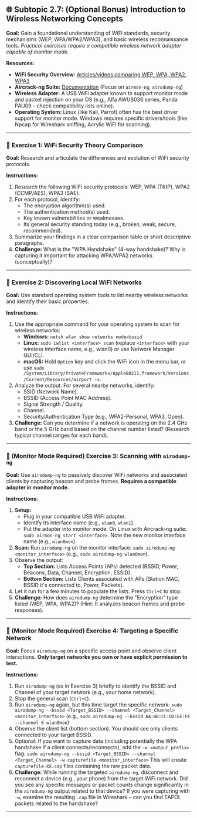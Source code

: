 ## 🌐 Subtopic 2.7: (Optional Bonus) Introduction to Wireless Networking Concepts

**Goal:** Gain a foundational understanding of WiFi standards, security mechanisms (WEP, WPA/WPA2/WPA3), and basic wireless reconnaissance tools. *Practical exercises require a compatible wireless network adapter capable of monitor mode.*

**Resources:**

* **WiFi Security Overview:** [Articles/videos comparing WEP, WPA, WPA2, WPA3](https://www.cloudflare.com/learning/security/wireless-security/wpa-vs-wpa2-vs-wep/)
* **Aircrack-ng Suite:** [Documentation](https://www.aircrack-ng.org/doku.php) (Focus on `airmon-ng`, `airodump-ng`)
* **Wireless Adapter:** A USB WiFi adapter known to support monitor mode and packet injection on your OS (e.g., Alfa AWUS036 series, Panda PAU09 - check compatibility lists online).
* **Operating System:** Linux (like Kali, Parrot) often has the best driver support for monitor mode. Windows requires specific drivers/tools (like Npcap for Wireshark sniffing, Acrylic WiFi for scanning).

---

### 🔹 **Exercise 1: WiFi Security Theory Comparison**

**Goal:** Research and articulate the differences and evolution of WiFi security protocols.

**Instructions:**

1.  Research the following WiFi security protocols: WEP, WPA (TKIP), WPA2 (CCMP/AES), WPA3 (SAE).
2.  For each protocol, identify:
    * The encryption algorithm(s) used.
    * The authentication method(s) used.
    * Key known vulnerabilities or weaknesses.
    * Its general security standing today (e.g., broken, weak, secure, recommended).
3.  Summarize your findings in a clear comparison table or short descriptive paragraphs.
4.  **Challenge:** What is the "WPA Handshake" (4-way handshake)? Why is capturing it important for attacking WPA/WPA2 networks (conceptually)?

---

### 🔹 **Exercise 2: Discovering Local WiFi Networks**

**Goal:** Use standard operating system tools to list nearby wireless networks and identify their basic properties.

**Instructions:**

1.  Use the appropriate command for your operating system to scan for wireless networks:
    * **Windows:** `netsh wlan show networks mode=bssid`
    * **Linux:** `sudo iwlist <interface> scan` (replace `<interface>` with your wireless interface name, e.g., wlan0) or use Network Manager GUI/CLI.
    * **macOS:** Hold `Option` key and click the WiFi icon in the menu bar, or use `sudo /System/Library/PrivateFrameworks/Apple80211.framework/Versions/Current/Resources/airport -s`.
2.  Analyze the output. For several nearby networks, identify:
    * SSID (Network Name).
    * BSSID (Access Point MAC Address).
    * Signal Strength / Quality.
    * Channel.
    * Security/Authentication Type (e.g., WPA2-Personal, WPA3, Open).
3.  **Challenge:** Can you determine if a network is operating on the 2.4 GHz band or the 5 GHz band based on the channel number listed? (Research typical channel ranges for each band).

---

### 🔹 **(Monitor Mode Required) Exercise 3: Scanning with `airodump-ng`**

**Goal:** Use `airodump-ng` to passively discover WiFi networks and associated clients by capturing beacon and probe frames. **Requires a compatible adapter in monitor mode.**

**Instructions:**

1.  **Setup:**
    * Plug in your compatible USB WiFi adapter.
    * Identify its interface name (e.g., `wlan0`, `wlan1`).
    * Put the adapter into monitor mode. On Linux with Aircrack-ng suite: `sudo airmon-ng start <interface>`. Note the new monitor interface name (e.g., `wlan0mon`).
2.  **Scan:** Run `airodump-ng` on the monitor interface: `sudo airodump-ng <monitor_interface>` (e.g., `sudo airodump-ng wlan0mon`).
3.  Observe the output:
    * **Top Section:** Lists Access Points (APs) detected (BSSID, Power, Beacons, Data, Channel, Encryption, ESSID).
    * **Bottom Section:** Lists Clients associated with APs (Station MAC, BSSID it's connected to, Power, Packets).
4.  Let it run for a few minutes to populate the lists. Press `Ctrl+C` to stop.
5.  **Challenge:** How does `airodump-ng` determine the "Encryption" type listed (WEP, WPA, WPA2)? (Hint: It analyzes beacon frames and probe responses).

---

### 🔹 **(Monitor Mode Required) Exercise 4: Targeting a Specific Network**

**Goal:** Focus `airodump-ng` on a specific access point and observe client interactions. **Only target networks you own or have explicit permission to test.**

**Instructions:**

1.  Run `airodump-ng` (as in Exercise 3) briefly to identify the BSSID and Channel of your target network (e.g., your home network).
2.  Stop the general scan (`Ctrl+C`).
3.  Run `airodump-ng` again, but this time target the specific network:
    `sudo airodump-ng --bssid <Target_BSSID> --channel <Target_Channel> <monitor_interface>`
    (e.g., `sudo airodump-ng --bssid AA:BB:CC:DD:EE:FF --channel 6 wlan0mon`)
4.  Observe the client list (bottom section). You should see only clients connected to your target BSSID.
5.  Optional: If you want to capture data (including potentially the WPA handshake if a client connects/reconnects), add the `-w <output_prefix>` flag:
    `sudo airodump-ng --bssid <Target_BSSID> --channel <Target_Channel> -w capturefile <monitor_interface>`
    This will create `capturefile-XX.cap` files containing the raw packet data.
6.  **Challenge:** While running the targeted `airodump-ng`, disconnect and reconnect a device (e.g., your phone) from the target WiFi network. Did you see any specific messages or packet counts change significantly in the `airodump-ng` output related to that device? If you were capturing with `-w`, examine the resulting `.cap` file in Wireshark – can you find EAPOL packets related to the handshake?

---